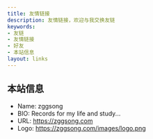 ```yaml
---
title: 友情链接
description: 友情链接，欢迎与我交换友链
keywords:
- 友链
- 友情链接
- 好友
- 本站信息
layout: links
---
```



## 本站信息

- Name: zggsong
- BIO: Records for my life and study...
- URL: https://zggsong.com
- Logo: https://zggsong.com/images/logo.png
